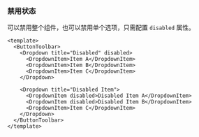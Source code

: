 ### 禁用状态

可以禁用整个组件，也可以禁用单个选项，只需配置 `disabled` 属性。

<!--start-code-->

```vue
<template>
  <ButtonToolbar>
    <Dropdown title="Disabled" disabled>
      <DropdownItem>Item A</DropdownItem>
      <DropdownItem>Item B</DropdownItem>
      <DropdownItem>Item C</DropdownItem>
    </Dropdown>

    <Dropdown title="Disabled Item">
      <DropdownItem disabled>Disabled Item A</DropdownItem>
      <DropdownItem disabled>Disabled Item B</DropdownItem>
      <DropdownItem>Item C</DropdownItem>
    </Dropdown>
  </ButtonToolbar>
</template>
```

<!--end-code-->

